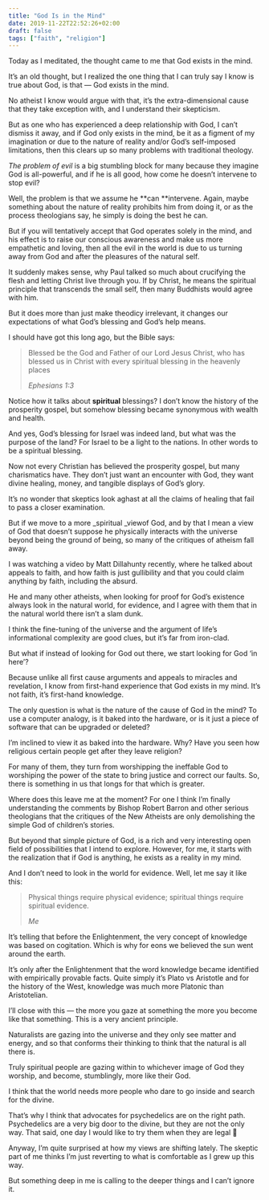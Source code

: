 ```yaml
---
title: "God Is in the Mind"
date: 2019-11-22T22:52:26+02:00
draft: false
tags: ["faith", "religion"]
---
```


Today as I meditated, the thought came to me that God exists in the mind. 

It’s an old thought, but I realized the one thing that I can truly say I know is true about God, is that — God exists in the mind.

<!--more-->

No atheist I know would argue with that, it’s the extra-dimensional cause that they take exception with, and I understand their skepticism.

But as one who has experienced a deep relationship with God, I can’t dismiss it away, and if God only exists in the mind, be it as a figment of my imagination or due to the nature of reality and/or God’s self-imposed limitations, then this clears up so many problems with traditional theology.

_The problem of evil_ is a big stumbling block for many because they imagine God is all-powerful, and if he is all good, how come he doesn’t intervene to stop evil?

Well, the problem is that we assume he **can **intervene. Again, maybe something about the nature of reality prohibits him from doing it, or as the process theologians say, he simply is doing the best he can.

But if you will tentatively accept that God operates solely in the mind, and his effect is to raise our conscious awareness and make us more empathetic and loving, then all the evil in the world is due to us turning away from God and after the pleasures of the natural self.

It suddenly makes sense, why Paul talked so much about crucifying the flesh and letting Christ live through you. If by Christ, he means the spiritual principle that transcends the small self, then many Buddhists would agree with him.

But it does more than just make theodicy irrelevant, it changes our expectations of what God’s blessing and God’s help means.

I should have got this long ago, but the Bible says:

> Blessed be the God and Father of our Lord Jesus Christ, who has blessed us in Christ with every spiritual blessing in the heavenly places
> 
> <cite>Ephesians 1:3</cite>

Notice how it talks about **spiritual** blessings? I don’t know the history of the prosperity gospel, but somehow blessing became synonymous with wealth and health.

And yes, God’s blessing for Israel was indeed land, but what was the purpose of the land? For Israel to be a light to the nations. In other words to be a spiritual blessing.

Now not every Christian has believed the prosperity gospel, but many charismatics have. They don’t just want an encounter with God, they want divine healing, money, and tangible displays of God’s glory.

It’s no wonder that skeptics look aghast at all the claims of healing that fail to pass a closer examination.

But if we move to a more _spiritual _viewof God, and by that I mean a view of God that doesn’t suppose he physically interacts with the universe beyond being the ground of being, so many of the critiques of atheism fall away.

I was watching a video by Matt Dillahunty recently, where he talked about appeals to faith, and how faith is just gullibility and that you could claim anything by faith, including the absurd. 

He and many other atheists, when looking for proof for God’s existence always look in the natural world, for evidence, and I agree with them that in the natural world there isn’t a slam dunk.

I think the fine-tuning of the universe and the argument of life’s informational complexity are good clues, but it’s far from iron-clad. 

But what if instead of looking for God out there, we start looking for God ‘in here’?

Because unlike all first cause arguments and appeals to miracles and revelation, I know from first-hand experience that God exists in my mind. It’s not faith, it’s first-hand knowledge.

The only question is what is the nature of the cause of God in the mind? To use a computer analogy, is it baked into the hardware, or is it just a piece of software that can be upgraded or deleted?

I’m inclined to view it as baked into the hardware. Why? Have you seen how religious certain people get after they leave religion?

For many of them, they turn from worshipping the ineffable God to worshiping the power of the state to bring justice and correct our faults. So, there is something in us that longs for that which is greater.

Where does this leave me at the moment? For one I think I’m finally understanding the comments by Bishop Robert Barron and other serious theologians that the critiques of the New Atheists are only demolishing the simple God of children’s stories. 

But beyond that simple picture of God, is a rich and very interesting open field of possibilities that I intend to explore. However, for me, it starts with the realization that if God is anything, he exists as a reality in my mind.

And I don’t need to look in the world for evidence. Well, let me say it like this:

> Physical things require physical evidence; spiritual things require spiritual evidence.
> 
> <cite>Me</cite>

It’s telling that before the Enlightenment, the very concept of knowledge was based on cogitation. Which is why for eons we believed the sun went around the earth.

It’s only after the Enlightenment that the word knowledge became identified with empirically provable facts. Quite simply it’s Plato vs Aristotle and for the history of the West, knowledge was much more Platonic than Aristotelian.

I’ll close with this — the more you gaze at something the more you become like that something. This is a very ancient principle.

Naturalists are gazing into the universe and they only see matter and energy, and so that conforms their thinking to think that the natural is all there is. 

Truly spiritual people are gazing within to whichever image of God they worship, and become, stumblingly, more like their God. 

I think that the world needs more people who dare to go inside and search for the divine.

That’s why I think that advocates for psychedelics are on the right path. Psychedelics are a very big door to the divine, but they are not the only way. That said, one day I would like to try them when they are legal 🙂

Anyway, I’m quite surprised at how my views are shifting lately. The skeptic part of me thinks I’m just reverting to what is comfortable as I grew up this way.

But something deep in me is calling to the deeper things and I can’t ignore it.
